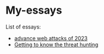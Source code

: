 # My-essays

List of essays:

- [advance web attacks of 2023](https://github.com/ties2/My-essays/wiki/advance-web-attacks-of-2023)
- [Getting to know the threat hunting](https://github.com/ties2/My-essays/wiki/Getting-to-know-the-threat-hunting)

